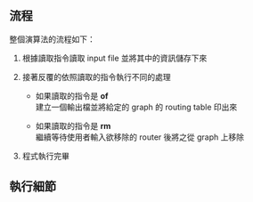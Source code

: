## 流程  
整個演算法的流程如下：  

1. 根據讀取指令讀取 input file 並將其中的資訊儲存下來  
  
2. 接著反覆的依照讀取的指令執行不同的處理  
  
	* 如果讀取的指令是 **of**  
	建立一個輸出檔並將給定的 graph 的 routing table 印出來  
  
	* 如果讀取的指令是 **rm**  
	繼續等待使用者輸入欲移除的 router 後將之從 graph 上移除  

3.   程式執行完畢

## 執行細節  
